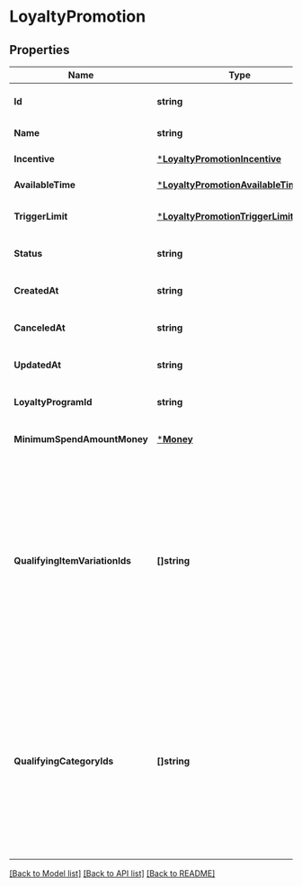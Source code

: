 # LoyaltyPromotion

## Properties
Name | Type | Description | Notes
------------ | ------------- | ------------- | -------------
**Id** | **string** | The Square-assigned ID of the promotion. | [optional] [default to null]
**Name** | **string** | The name of the promotion. | [default to null]
**Incentive** | [***LoyaltyPromotionIncentive**](LoyaltyPromotionIncentive.md) |  | [default to null]
**AvailableTime** | [***LoyaltyPromotionAvailableTimeData**](LoyaltyPromotionAvailableTimeData.md) |  | [default to null]
**TriggerLimit** | [***LoyaltyPromotionTriggerLimit**](LoyaltyPromotionTriggerLimit.md) |  | [optional] [default to null]
**Status** | **string** | The current status of the promotion. | [optional] [default to null]
**CreatedAt** | **string** | The timestamp of when the promotion was created, in RFC 3339 format. | [optional] [default to null]
**CanceledAt** | **string** | The timestamp of when the promotion was canceled, in RFC 3339 format. | [optional] [default to null]
**UpdatedAt** | **string** | The timestamp when the promotion was last updated, in RFC 3339 format. | [optional] [default to null]
**LoyaltyProgramId** | **string** | The ID of the [loyalty program](https://developer.squareup.com/reference/square_2024-01-18/objects/LoyaltyProgram) associated with the promotion. | [optional] [default to null]
**MinimumSpendAmountMoney** | [***Money**](Money.md) |  | [optional] [default to null]
**QualifyingItemVariationIds** | **[]string** | The IDs of any qualifying &#x60;ITEM_VARIATION&#x60; [catalog objects](https://developer.squareup.com/reference/square_2024-01-18/objects/CatalogObject). If specified, the purchase must include at least one of these items to qualify for the promotion.  This option is valid only if the base loyalty program uses a &#x60;VISIT&#x60; or &#x60;SPEND&#x60; accrual rule. With &#x60;SPEND&#x60; accrual rules, make sure that qualifying promotional items are not excluded.  You can specify &#x60;qualifying_item_variation_ids&#x60; or &#x60;qualifying_category_ids&#x60; for a given promotion, but not both. | [default to null]
**QualifyingCategoryIds** | **[]string** | The IDs of any qualifying &#x60;CATEGORY&#x60; [catalog objects](https://developer.squareup.com/reference/square_2024-01-18/objects/CatalogObject). If specified, the purchase must include at least one item from one of these categories to qualify for the promotion.  This option is valid only if the base loyalty program uses a &#x60;VISIT&#x60; or &#x60;SPEND&#x60; accrual rule. With &#x60;SPEND&#x60; accrual rules, make sure that qualifying promotional items are not excluded.  You can specify &#x60;qualifying_category_ids&#x60; or &#x60;qualifying_item_variation_ids&#x60; for a promotion, but not both. | [default to null]

[[Back to Model list]](../README.md#documentation-for-models) [[Back to API list]](../README.md#documentation-for-api-endpoints) [[Back to README]](../README.md)

